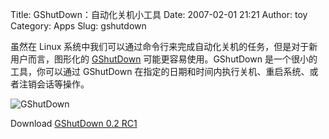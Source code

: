 Title: GShutDown：自动化关机小工具
Date: 2007-02-01 21:21
Author: toy
Category: Apps
Slug: gshutdown

虽然在 Linux
系统中我们可以通过命令行来完成自动化关机的任务，但是对于新用户而言，图形化的
[GShutDown](http://gshutdown.tuxfamily.org/en/index.php)
可能更容易使用。GShutDown 是一个很小的工具，你可以通过 GShutDown
在指定的日期和时间内执行关机、重启系统、或者注销会话等操作。

![GShutDown](http://i.linuxtoy.org/i/2007/02/gshutdown.jpg)

Download [GShutDown 0.2
RC1](http://gshutdown.tuxfamily.org/en/download.php)
